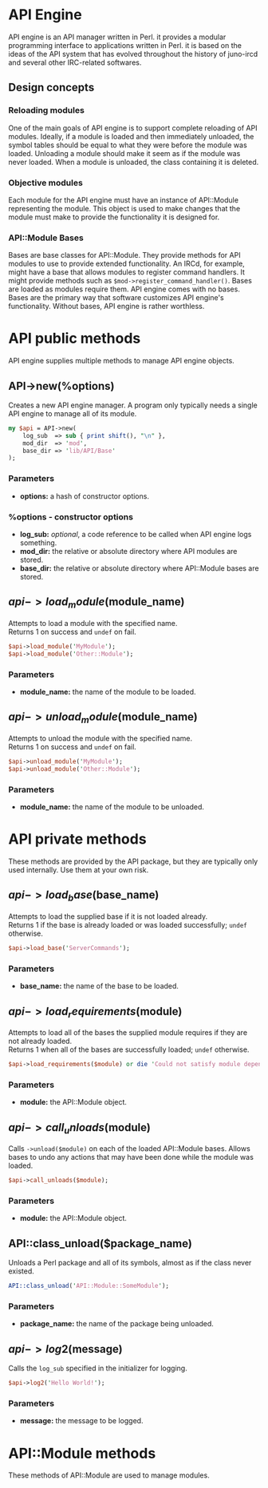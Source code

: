 # API Engine

API engine is an API manager written in Perl. it provides a modular programming interface to applications written in Perl. it is based on the ideas of the API system that has evolved throughout the history of juno-ircd and several other IRC-related softwares.

## Design concepts

### Reloading modules

One of the main goals of API engine is to support complete reloading of API modules. Ideally, if a module is loaded and then
immediately unloaded, the symbol tables should be equal to what they were before the module was loaded. Unloading a module
should make it seem as if the module was never loaded. When a module is unloaded, the class containing it is deleted.

### Objective modules

Each module for the API engine must have an instance of API::Module representing the module. This object is used to make changes
that the module must make to provide the functionality it is designed for.

### API::Module Bases

Bases are base classes for API::Module. They provide methods for API modules to use to provide extended functionality. An IRCd,
for example, might have a base that allows modules to register command handlers. It might provide methods such as
`$mod->register_command_handler()`. Bases are loaded as modules require them. API engine comes with no bases. Bases are the
primary way that software customizes API engine's functionality. Without bases, API engine is rather worthless.

# API public methods

API engine supplies multiple methods to manage API engine objects.

## API->new(%options)

Creates a new API engine manager. A program only typically needs a single API engine to manage all of its module.

```perl
my $api = API->new(
    log_sub  => sub { print shift(), "\n" },
    mod_dir  => 'mod',
    base_dir => 'lib/API/Base'
);
```

### Parameters

* __options:__ a hash of constructor options.

### %options - constructor options

* __log_sub:__ *optional*, a code reference to be called when API engine logs something.
* __mod_dir:__ the relative or absolute directory where API modules are stored.
* __base_dir:__ the relative or absolute directory where API::Module bases are stored.

## $api->load_module($module_name)

Attempts to load a module with the specified name.  
Returns 1 on success and `undef` on fail.

```perl
$api->load_module('MyModule');
$api->load_module('Other::Module');
```

### Parameters

* __module_name:__ the name of the module to be loaded.

## $api->unload_module($module_name)

Attempts to unload the module with the specified name.  
Returns 1 on success and `undef` on fail.

```perl
$api->unload_module('MyModule');
$api->unload_module('Other::Module');
```

### Parameters

* __module_name:__ the name of the module to be unloaded.

# API private methods

These methods are provided by the API package, but they are typically only used internally. Use them at your own risk.

## $api->load_base($base_name)

Attempts to load the supplied base if it is not loaded already.  
Returns 1 if the base is already loaded or was loaded successfully; `undef` otherwise.

```perl
$api->load_base('ServerCommands');
```

### Parameters

* __base_name:__ the name of the base to be loaded.

## $api->load_requirements($module)

Attempts to load all of the bases the supplied module requires if they are not already loaded.  
Returns 1 when all of the bases are successfully loaded; `undef` otherwise.

```perl
$api->load_requirements($module) or die 'Could not satisfy module dependencies.';
```

### Parameters

* __module:__ the API::Module object.

## $api->call_unloads($module)

Calls `->unload($module)` on each of the loaded API::Module bases. Allows bases to undo any actions that may have been
done while the module was loaded.

```perl
$api->call_unloads($module);
```

### Parameters

* __module:__ the API::Module object.

## API::class_unload($package_name)

Unloads a Perl package and all of its symbols, almost as if the class never existed.

```perl
API::class_unload('API::Module::SomeModule');
```

### Parameters

* __package_name:__ the name of the package being unloaded.

## $api->log2($message)

Calls the `log_sub` specified in the initializer for logging.

```perl
$api->log2('Hello World!');
```

### Parameters

* __message:__ the message to be logged.

# API::Module methods

These methods of API::Module are used to manage modules.
